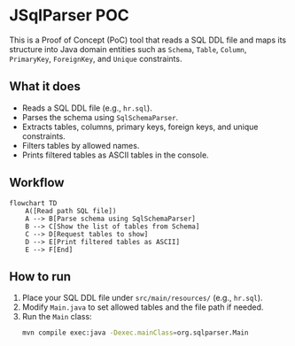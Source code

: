 # JSqlParser POC

This is a Proof of Concept (PoC) tool that reads a SQL DDL file and maps its structure into Java domain entities such as `Schema`, `Table`, `Column`, `PrimaryKey`, `ForeignKey`, and `Unique` constraints.

## What it does

- Reads a SQL DDL file (e.g., `hr.sql`).
- Parses the schema using `SqlSchemaParser`.
- Extracts tables, columns, primary keys, foreign keys, and unique constraints.
- Filters tables by allowed names.
- Prints filtered tables as ASCII tables in the console.

## Workflow
```mermaid
flowchart TD
    A([Read path SQL file])
    A --> B[Parse schema using SqlSchemaParser]
    B --> C[Show the list of tables from Schema]
    C --> D[Request tables to show]
    D --> E[Print filtered tables as ASCII]
    E --> F[End]
```

## How to run

1. Place your SQL DDL file under `src/main/resources/` (e.g., `hr.sql`).
2. Modify `Main.java` to set allowed tables and the file path if needed.
3. Run the `Main` class:
   ```bash
   mvn compile exec:java -Dexec.mainClass=org.sqlparser.Main